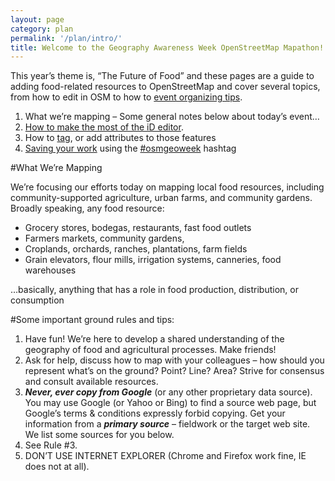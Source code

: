 ```yaml
---
layout: page
category: plan
permalink: '/plan/intro/'
title: Welcome to the Geography Awareness Week OpenStreetMap Mapathon!
---
```


This year’s theme is, “The Future of Food” and these pages are a guide to adding food-related resources to OpenStreetMap and cover several topics, from how to edit in OSM to how to <a href='/plan/event-planning/'>event organizing tips</a>.

1. What we’re mapping – Some general notes below about today’s event…
2. <a href="/plan/id-editor/">How to make the most of the iD editor</a>. 
3. How to <a href="/plan/tags/">tag</a>, or add attributes to those features 
4. <a href="/plan/editing/">Saving your work</a> using the <a href="http://resultmaps.neis-one.org/osm-changesets?comment=osmgeoweek#2/33.9/1.4">#osmgeoweek</a> hashtag

#What We’re Mapping

We’re focusing our efforts today on mapping local food resources, including community-supported agriculture, urban farms, and community gardens. Broadly speaking, any food resource:

* Grocery stores, bodegas, restaurants, fast food outlets
* Farmers markets, community gardens, 
* Croplands, orchards, ranches, plantations, farm fields
* Grain elevators, flour mills, irrigation systems, canneries, food warehouses

…basically, anything that has a role in food production, distribution, or consumption

#Some important ground rules and tips:

1. Have fun! We’re here to develop a shared understanding of the geography of food and agricultural processes. Make friends!
2. Ask for help, discuss how to map with your colleagues – how should you represent what’s on the ground? Point? Line? Area? Strive for consensus and consult available resources. 
3. ***Never, ever copy from Google*** (or any other proprietary data source). You may use Google (or Yahoo or Bing) to find a source web page, but Google’s terms & conditions expressly forbid copying. Get your information from a ***primary source*** – fieldwork or the target web site. We list some sources for you below.
4. See Rule #3. 
5. DON’T USE INTERNET EXPLORER (Chrome and Firefox work fine, IE does not at all).
